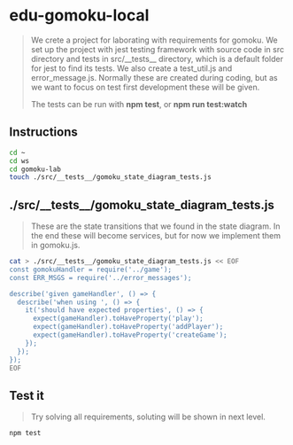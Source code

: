 # edu-gomoku-local

> We crete a project for laborating with requirements for gomoku. We set up the project with jest testing framework with source code in src directory and tests
> in src/\_\_tests\_\_ directory, which is a default folder for jest to find its tests.
> We also create a test_util.js and error_message.js. Normally these are created during coding, but
> as we want to focus on test first development these will be given.
>
> The tests can be run with **npm test**, or **npm run test:watch**

## Instructions 

```bash
cd ~
cd ws
cd gomoku-lab
touch ./src/__tests__/gomoku_state_diagram_tests.js
```

## ./src/\_\_tests\_\_/gomoku_state_diagram_tests.js

> These are the state transitions that we found in the state diagram.
> In the end these will become services, but for now we implement them in gomoku.js.

```bash
cat > ./src/__tests__/gomoku_state_diagram_tests.js << EOF
const gomokuHandler = require('../game');
const ERR_MSGS = require('../error_messages');

describe('given gameHandler', () => {
  describe('when using ', () => {
    it('should have expected properties', () => {
      expect(gameHandler).toHaveProperty('play');
      expect(gameHandler).toHaveProperty('addPlayer');
      expect(gameHandler).toHaveProperty('createGame');
    });
  });
});
EOF
```

## Test it

> Try solving all requirements, soluting will be shown in next level.

```bash
npm test
```
